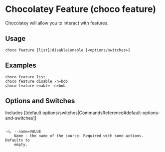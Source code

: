 # Chocolatey Feature (choco feature)

Chocolatey will allow you to interact with features.

## Usage

    choco feature [list]|disable|enable [<options/switches>]

## Examples

    choco feature list
    choco feature disable -n=bob
    choco feature enable -n=bob

## Options and Switches

Includes [[default options/switches|CommandsReference#default-options-and-switches]]

```

-n, --name=VALUE
    Name - the name of the source. Required with some actions. Defaults to
    empty.
```
